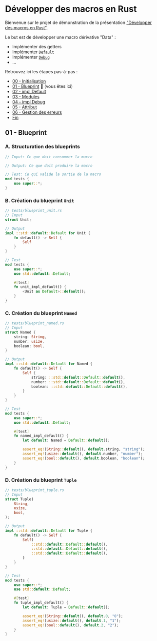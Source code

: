 # Développer des macros en Rust

Bienvenue sur le projet de démonstration de la présentation ["Développer des macros en Rust"](https://github.com/loganmzz/rust-macro-introduction-presentation).

Le but est de développer une macro dérivative "Data" :

* Implémenter des getters
* Implémenter [`Default`](https://doc.rust-lang.org/std/default/trait.Default.html)
* Implémenter [`Debug`](https://doc.rust-lang.org/std/fmt/trait.Debug.html)
* ...


Retrouvez ici les étapes pas-à-pas :

* [00 - Initialisation](https://github.com/loganmzz/rust-macro-introduction-code/tree/00-init)
* [01 - Blueprint](https://github.com/loganmzz/rust-macro-introduction-code/tree/01-blueprint) :arrow_down_small: (vous êtes ici)
* [02 - impl Default](https://github.com/loganmzz/rust-macro-introduction-code/tree/02-impl-default)
* [03 - Modules](https://github.com/loganmzz/rust-macro-introduction-code/tree/03-modules)
* [04 - impl Debug](https://github.com/loganmzz/rust-macro-introduction-code/tree/04-impl-debug)
* [05 - Attribut](https://github.com/loganmzz/rust-macro-introduction-code/tree/05-attribute)
* [06 - Gestion des erreurs](https://github.com/loganmzz/rust-macro-introduction-code/tree/06-errors)
* [Fin](https://github.com/loganmzz/rust-macro-introduction-code/tree/99-final)

## 01 - Blueprint

### A. Structuration des blueprints

```rust
// Input: Ce que doit consommer la macro

// Output: Ce que doit produire la macro

// Test: Ce qui valide la sortie de la macro
mod tests {
    use super::*;
}
```

### B. Création du blueprint `Unit`

```rust
// tests/blueprint_unit.rs
// Input
struct Unit;

// Output
impl ::std::default::Default for Unit {
    fn default() -> Self {
        Self
    }
}

// Test
mod tests {
    use super::*;
    use std::default::Default;

    #[test]
    fn unit_impl_default() {
        <Unit as Default>::default();
    }
}
```

### C. Création du blueprint `Named`

```rust
// tests/blueprint_named.rs
// Input
struct Named {
    string: String,
    number: usize,
    boolean: bool,
}

// Output
impl ::std::default::Default for Named {
    fn default() -> Self {
        Self {
            string: ::std::default::Default::default(),
            number: ::std::default::Default::default(),
            boolean: ::std::default::Default::default(),
        }
    }
}

// Test
mod tests {
    use super::*;
    use std::default::Default;

    #[test]
    fn named_impl_default() {
        let default: Named = Default::default();

        assert_eq!(String::default(), default.string, "string");
        assert_eq!(usize::default(), default.number, "number");
        assert_eq!(bool::default(), default.boolean, "boolean");
    }
}
```

### D. Création du blueprint `Tuple`

```rust
// tests/blueprint_tuple.rs
// Input
struct Tuple(
    String,
    usize,
    bool,
);

// Output
impl ::std::default::Default for Tuple {
    fn default() -> Self {
        Self(
            ::std::default::Default::default(),
            ::std::default::Default::default(),
            ::std::default::Default::default(),
        )
    }
}

// Test
mod tests {
    use super::*;
    use std::default::Default;

    #[test]
    fn tuple_impl_default() {
        let default: Tuple = Default::default();

        assert_eq!(String::default(), default.0, "0");
        assert_eq!(usize::default(), default.1, "1");
        assert_eq!(bool::default(), default.2, "2");
    }
}
```
